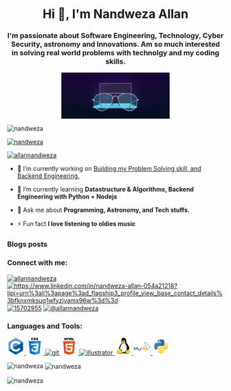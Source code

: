 <h1 align="center">Hi 👋, I'm Nandweza Allan</h1>
<h3 align="center">I'm passionate about Software Engineering, Technology, Cyber Security, astronomy and Innovations. Am so much interested in solving real world problems with technolgy and my coding skills.</h3>
<img src="pc.jpeg" style="display: block; margin-left: auto; margin-right: auto; width: 50%;">
<p align="left"> <img src="https://komarev.com/ghpvc/?username=nandweza&label=Profile%20views&color=0e75b6&style=flat" alt="nandweza" /> </p>

<p align="left"> <a href="https://github.com/ryo-ma/github-profile-trophy"><img src="https://github-profile-trophy.vercel.app/?username=nandweza" alt="nandweza" /></a> </p>

<p align="left"> <a href="https://twitter.com/allannandweza" target="blank"><img src="https://img.shields.io/twitter/follow/allannandweza?logo=twitter&style=for-the-badge" alt="allannandweza" /></a> </p>

- 🔭 I’m currently working on [Building my Problem Solving skill, and Backend Engineering.](https://github.com/nandweza)

- 🌱 I’m currently learning **Datastructure & Algorithms, Backend Engineering with Python + Nodejs**

- 💬 Ask me about **Programming, Astronomy, and Tech stuffs.**

- ⚡ Fun fact **I love listening to oldies music**

### Blogs posts
<!-- BLOG-POST-LIST:START -->
<!-- BLOG-POST-LIST:END -->

<h3 align="left">Connect with me:</h3>
<p align="left">
<a href="https://twitter.com/allannandweza" target="blank"><img align="center" src="https://raw.githubusercontent.com/rahuldkjain/github-profile-readme-generator/master/src/images/icons/Social/twitter.svg" alt="allannandweza" height="30" width="40" /></a>
<a href="https://linkedin.com/in/https://www.linkedin.com/in/nandweza-allan-054a21218?lipi=urn%3ali%3apage%3ad_flagship3_profile_view_base_contact_details%3bfknxmksuq1wfyzjvamx96w%3d%3d" target="blank"><img align="center" src="https://raw.githubusercontent.com/rahuldkjain/github-profile-readme-generator/master/src/images/icons/Social/linked-in-alt.svg" alt="https://www.linkedin.com/in/nandweza-allan-054a21218?lipi=urn%3ali%3apage%3ad_flagship3_profile_view_base_contact_details%3bfknxmksuq1wfyzjvamx96w%3d%3d" height="30" width="40" /></a>
<a href="https://stackoverflow.com/users/15702955" target="blank"><img align="center" src="https://raw.githubusercontent.com/rahuldkjain/github-profile-readme-generator/master/src/images/icons/Social/stack-overflow.svg" alt="15702955" height="30" width="40" /></a>
<a href="https://medium.com/@allannandweza" target="blank"><img align="center" src="https://raw.githubusercontent.com/rahuldkjain/github-profile-readme-generator/master/src/images/icons/Social/medium.svg" alt="@allannandweza" height="30" width="40" /></a>
</p>

<h3 align="left">Languages and Tools:</h3>
<p align="left"> <a href="https://www.cprogramming.com/" target="_blank" rel="noreferrer"> <img src="https://raw.githubusercontent.com/devicons/devicon/master/icons/c/c-original.svg" alt="c" width="40" height="40"/> </a> <a href="https://www.w3schools.com/css/" target="_blank" rel="noreferrer"> <img src="https://raw.githubusercontent.com/devicons/devicon/master/icons/css3/css3-original-wordmark.svg" alt="css3" width="40" height="40"/> </a> <a href="https://git-scm.com/" target="_blank" rel="noreferrer"> <img src="https://www.vectorlogo.zone/logos/git-scm/git-scm-icon.svg" alt="git" width="40" height="40"/> </a> <a href="https://www.w3.org/html/" target="_blank" rel="noreferrer"> <img src="https://raw.githubusercontent.com/devicons/devicon/master/icons/html5/html5-original-wordmark.svg" alt="html5" width="40" height="40"/> </a> <a href="https://www.adobe.com/in/products/illustrator.html" target="_blank" rel="noreferrer"> <img src="https://www.vectorlogo.zone/logos/adobe_illustrator/adobe_illustrator-icon.svg" alt="illustrator" width="40" height="40"/> </a> <a href="https://www.linux.org/" target="_blank" rel="noreferrer"> <img src="https://raw.githubusercontent.com/devicons/devicon/master/icons/linux/linux-original.svg" alt="linux" width="40" height="40"/> </a> <a href="https://www.mysql.com/" target="_blank" rel="noreferrer"> <img src="https://raw.githubusercontent.com/devicons/devicon/master/icons/mysql/mysql-original-wordmark.svg" alt="mysql" width="40" height="40"/> </a> <a href="https://www.python.org" target="_blank" rel="noreferrer"> <img src="https://raw.githubusercontent.com/devicons/devicon/master/icons/python/python-original.svg" alt="python" width="40" height="40"/> </a> </p>

<p><img align="left" src="https://github-readme-stats.vercel.app/api/top-langs?username=nandweza&show_icons=true&locale=en&layout=compact" alt="nandweza" /></p>

<p>&nbsp;<img align="center" src="https://github-readme-stats.vercel.app/api?username=nandweza&show_icons=true&locale=en" alt="nandweza" /></p>

<p><img align="center" src="https://github-readme-streak-stats.herokuapp.com/?user=nandweza&" alt="nandweza" /></p>
